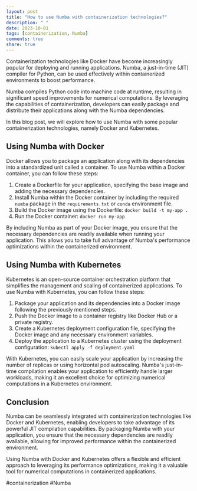 ```yaml
---
layout: post
title: "How to use Numba with containerization technologies?"
description: " "
date: 2023-10-01
tags: [containerization, Numba]
comments: true
share: true
---
```


Containerization technologies like Docker have become increasingly popular for deploying and running applications. Numba, a just-in-time (JIT) compiler for Python, can be used effectively within containerized environments to boost performance.

Numba compiles Python code into machine code at runtime, resulting in significant speed improvements for numerical computations. By leveraging the capabilities of containerization, developers can easily package and distribute their applications along with the Numba dependencies.

In this blog post, we will explore how to use Numba with some popular containerization technologies, namely Docker and Kubernetes.

## Using Numba with Docker

Docker allows you to package an application along with its dependencies into a standardized unit called a container. To use Numba within a Docker container, you can follow these steps:

1. Create a Dockerfile for your application, specifying the base image and adding the necessary dependencies.
2. Install Numba within the Docker container by including the required `numba` package in the `requirements.txt` or `conda` environment file.
3. Build the Docker image using the Dockerfile: `docker build -t my-app .`
4. Run the Docker container: `docker run my-app`

By including Numba as part of your Docker image, you ensure that the necessary dependencies are readily available when running your application. This allows you to take full advantage of Numba's performance optimizations within the containerized environment.

## Using Numba with Kubernetes

Kubernetes is an open-source container orchestration platform that simplifies the management and scaling of containerized applications. To use Numba with Kubernetes, you can follow these steps:

1. Package your application and its dependencies into a Docker image following the previously mentioned steps.
2. Push the Docker image to a container registry like Docker Hub or a private registry.
3. Create a Kubernetes deployment configuration file, specifying the Docker image and any necessary environment variables.
4. Deploy the application to a Kubernetes cluster using the deployment configuration: `kubectl apply -f deployment.yaml`

With Kubernetes, you can easily scale your application by increasing the number of replicas or using horizontal pod autoscaling. Numba's just-in-time compilation enables your application to efficiently handle larger workloads, making it an excellent choice for optimizing numerical computations in a Kubernetes environment.

## Conclusion

Numba can be seamlessly integrated with containerization technologies like Docker and Kubernetes, enabling developers to take advantage of its powerful JIT compilation capabilities. By packaging Numba with your application, you ensure that the necessary dependencies are readily available, allowing for improved performance within the containerized environment.

Using Numba with Docker and Kubernetes offers a flexible and efficient approach to leveraging its performance optimizations, making it a valuable tool for numerical computations in containerized applications.

#containerization #Numba